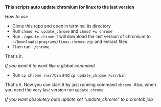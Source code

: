 

**This scripts auto update chromium for linux to the last version**

*How to use*

 * Clone this repo and open in terminal its directory
 * Run `chmod +x update_chrome` and `chmod +x chrome`
 * Run `./update_chrome` it will download the last version of chromium to `~/Downloads/programs/linux-chrome.zip` and extract files
 * Then run `./chrome`

 That's it.

 *If you want it to work like a global command*

 * Run `cp chrome /usr/bin` and `cp update_chrome /usr/bin`

 That's it. Now you can start it by just running command `chrome`. Also, when you need the very last version run `update_chrome`

 *If you want absolutely auto update set "update_chrome" to a crontab job*
